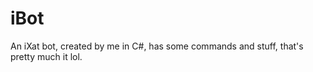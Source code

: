 iBot
====

An iXat bot, created by me in C#, has some commands and stuff, that's pretty much it lol.
